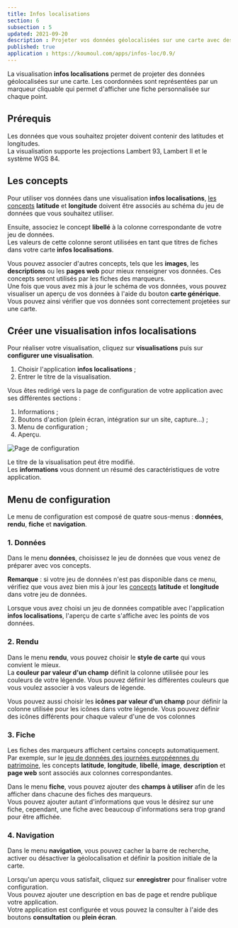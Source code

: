 ```yaml
---
title: Infos localisations
section: 6
subsection : 5
updated: 2021-09-20
description : Projeter vos données géolocalisées sur une carte avec des marqueurs personnalisés
published: true
application : https://koumoul.com/apps/infos-loc/0.9/
---
```


La visualisation **infos localisations** permet de projeter des données géolocalisées sur une carte. Les coordonnées sont représentées par un marqueur cliquable qui permet d'afficher une fiche personnalisée sur chaque point.

## Prérequis
Les données que vous souhaitez projeter doivent contenir des latitudes et longitudes.  
La visualisation supporte les projections Lambert 93, Lambert II et le système WGS 84.

## Les concepts
Pour utiliser vos données dans une visualisation **infos localisations**, [les concepts](./user-guide-backoffice/concept) **latitude** et **longitude** doivent être associés au schéma du jeu de données que vous souhaitez utiliser.

Ensuite, associez le concept **libellé** à la colonne correspondante de votre jeu de données.  
Les valeurs de cette colonne seront utilisées en tant que titres de fiches dans votre carte **infos localisations**.

Vous pouvez associer d'autres concepts, tels que les **images**, les **descriptions** ou les **pages web** pour mieux renseigner vos données. Ces concepts seront utilisés par les fiches des marqueurs.  
Une fois que vous avez mis à jour le schéma de vos données, vous pouvez visualiser un aperçu de vos données à l'aide du bouton **carte générique**. Vous pouvez ainsi vérifier que vos données sont correctement projetées sur une carte.

## Créer une visualisation infos localisations
Pour réaliser votre visualisation, cliquez sur **visualisations** puis sur **configurer une visualisation**.

1. Choisir l'application **infos localisations**&nbsp;;
2. Entrer le titre de la visualisation.

Vous êtes redirigé vers la page de configuration de votre application avec ses différentes sections&nbsp;:

1. Informations&nbsp;;
2. Boutons d'action (plein écran, intégration sur un site, capture...)&nbsp;;
3. Menu de configuration&nbsp;;
4. Aperçu.

![Page de configuration](./images/user-guide-backoffice/infos-localisations-config.jpg)

Le titre de la visualisation peut être modifié.  
Les **informations** vous donnent un résumé des caractéristiques de votre application.  

## Menu de configuration
Le menu de configuration est composé de quatre sous-menus&nbsp;: **données**, **rendu**, **fiche** et **navigation**.

### 1. Données
Dans le menu **données**, choisissez le jeu de données que vous venez de préparer avec vos concepts.

**Remarque**&nbsp;: si votre jeu de données n'est pas disponible dans ce menu, vérifiez que vous avez bien mis à jour les [concepts](./user-guide-backoffice/concept) **latitude** et **longitude** dans votre jeu de données.

Lorsque vous avez choisi un jeu de données compatible avec l'application **infos localisations**, l'aperçu de carte s'affiche avec les points de vos données.


### 2. Rendu
Dans le menu **rendu**, vous pouvez choisir le **style de carte** qui vous convient le mieux.  
La **couleur par valeur d'un champ** définit la colonne utilisée pour les couleurs de votre légende. Vous pouvez définir les différentes couleurs que vous voulez associer à vos valeurs de légende.

Vous pouvez aussi choisir les **icônes par valeur d'un champ** pour définir la colonne utilisée pour les icônes dans votre légende. Vous pouvez définir des icônes différents pour chaque valeur d'une de vos colonnes

### 3. Fiche
Les fiches des marqueurs affichent certains concepts automatiquement. Par exemple, sur le [jeu de données des journées européennes du patrimoine](https://opendata.koumoul.com/reuses/carte-des-evenements-des-journees-europeennes-du-patrimoine-en-france-2019), les concepts **latitude**, **longitude**, **libellé**, **image**, **description** et **page web** sont associés aux colonnes correspondantes.

Dans le menu **fiche**, vous pouvez ajouter des **champs à utiliser** afin de les afficher dans chacune des fiches des marqueurs.  
Vous pouvez ajouter autant d'informations que vous le désirez sur une fiche, cependant, une fiche avec beaucoup d'informations sera trop grand pour être affichée.

### 4. Navigation
Dans le menu **navigation**, vous pouvez cacher la barre de recherche, activer ou désactiver la géolocalisation et définir la position initiale de la carte.

Lorsqu'un aperçu vous satisfait, cliquez sur **enregistrer** pour finaliser votre configuration.  
Vous pouvez ajouter une description en bas de page et rendre publique votre application.  
Votre application est configurée et vous pouvez la consulter à l'aide des boutons **consultation** ou **plein écran**.

